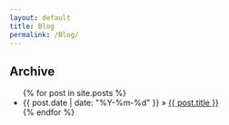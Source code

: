 ```yaml
---
layout: default
title: Blog
permalink: /Blog/
---
```

## Archive

<ul>
  {% for post in site.posts %}
    <li>
      {{ post.date | date: "%Y-%m-%d" }} &raquo; <a href="{{ post.url }}">{{ post.title }}</a>
    </li>
  {% endfor %}
</ul>


